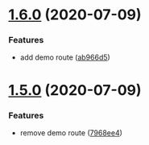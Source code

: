 # [1.6.0](https://github.com/steviebiddles/semantic/compare/v1.5.0...v1.6.0) (2020-07-09)


### Features

* add demo route ([ab966d5](https://github.com/steviebiddles/semantic/commit/ab966d5ce52905f3f50c98e8aae0d8f8116bbd96))

# [1.5.0](https://github.com/steviebiddles/semantic/compare/v1.4.0...v1.5.0) (2020-07-09)


### Features

* remove demo route ([7968ee4](https://github.com/steviebiddles/semantic/commit/7968ee41ddc5d6e8e1ac598defaabd0ad381e9d2))
